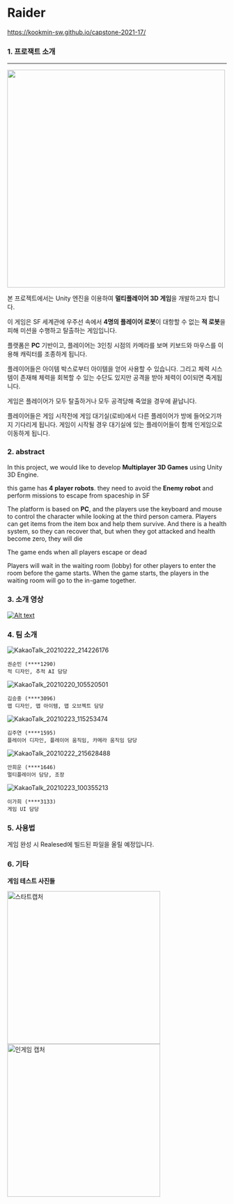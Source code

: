 # Raider

https://kookmin-sw.github.io/capstone-2021-17/

### 1. 프로잭트 소개

<hr> 
<div width="100%">
<img src="https://user-images.githubusercontent.com/28583561/113183056-905da680-928e-11eb-8be8-8c97b68dc006.png" width= "500"> </img>
</div>



본 프로젝트에서는 Unity 엔진을 이용하여  **멀티플레이어 3D 게임**을 개발하고자 합니다.

이 게임은 SF 세계관에 우주선 속에서  **4명의 플레이어 로봇**이 대항할 수 없는 **적 로봇**을 피해 미션을 수행하고 탈출하는 게임입니다.

플랫폼은 **PC** 기반이고, 플레이어는 3인칭 시점의 카메라를 보며 키보드와 마우스를 이용해 캐릭터를 조종하게 됩니다. 

플레이어들은 아이템 박스로부터 아이템을 얻어 사용할 수 있습니다. 그리고 체력 시스템이 존재해 체력을 회복할 수 있는 수단도 있지만 공격을 받아 체력이 0이되면 죽게됩니다.

게임은 플레이어가 모두 탈출하거나 모두 공격당해 죽었을 경우에 끝납니다. 

플레이어들은 게임 시작전에 게임 대기실(로비)에서 다른 플레이어가 방에 들어오기까지 기다리게 됩니다. 게임이 시작될 경우 대기실에 있는 플레이어들이 함께 인게임으로 이동하게 됩니다. 

### 2. abstract

In this project, we would like to develop **Multiplayer 3D Games** using Unity 3D Engine.

this game has **4 player robots**. they need to avoid the **Enemy robot** and perform missions to escape from spaceship in SF

The platform is based on **PC**, and the players use the keyboard and mouse to control the character while looking at the third person camera.
Players can get items from the item box and help them survive. And there is a health system, so they can recover that, but when they got attacked and health become zero, they will die

The game ends when all players escape or dead

Players will wait in the waiting room (lobby) for other players to enter the room before the game starts. When the game starts, the players in the waiting room will go to the in-game together.


### 3. 소개 영상

[![Alt text](http://i.ytimg.com/vi/ETcIRnatyL4/0.jpg)](https://youtu.be/ETcIRnatyL4)

### 4. 팀 소개

![KakaoTalk_20210222_214226176](https://user-images.githubusercontent.com/28583561/108721137-028eed00-7565-11eb-8b42-59d31da88338.jpg)
```
권순민 (****1290)
적 디자인, 추적 AI 담당
```
![KakaoTalk_20210220_105520501](https://user-images.githubusercontent.com/28583561/108721128-00c52980-7565-11eb-8cec-b41c80da7f26.jpg)
```
김승중 (****3096)
맵 디자인, 맵 아이템, 맵 오브젝트 담당
```
![KakaoTalk_20210223_115253474](https://user-images.githubusercontent.com/28583561/108797260-233f5d00-75ce-11eb-82c7-f127b7a517bd.jpg)

```
김주연 (****1595)
플레이어 디자인, 플레이어 움직임, 카메라 움직임 담당
```
![KakaoTalk_20210222_215628488](https://user-images.githubusercontent.com/28583561/108721139-0458b080-7565-11eb-9c0a-24303d9e9ab4.jpg)

```
안희운 (****1646)
멀티플레이어 담당, 조장
```
![KakaoTalk_20210223_100355213](https://user-images.githubusercontent.com/28583561/108791023-719a2f00-75c1-11eb-996b-729d10f46f62.jpg)

```
이가희 (****3133)
게임 UI 담당
```

### 5. 사용법

게임 완성 시 Realesed에 빌드된 파일을 올릴 예정입니다.

### 6. 기타

**게임 테스트 사진들**

<img width="351" alt="스타트캡처" src="https://user-images.githubusercontent.com/28583561/113883018-c0f69080-97f8-11eb-9d08-b535ea46bea8.jpg">


<img width="351" alt="인게임 캡처" src="https://user-images.githubusercontent.com/28583561/113193184-a4a7a080-929a-11eb-81b9-61356e1763e1.PNG">

